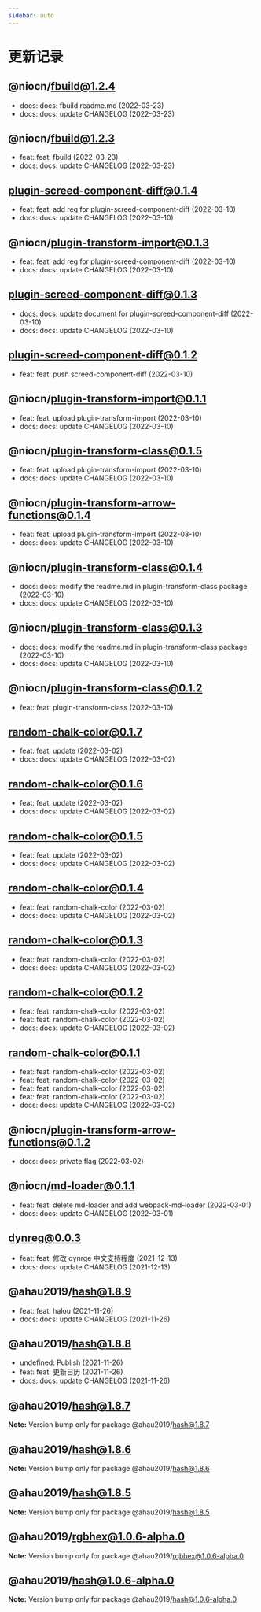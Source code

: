 ```yaml
---
sidebar: auto
---
```


# 更新记录

## @niocn/fbuild@1.2.4

- docs: docs: fbuild readme.md (2022-03-23)
- docs: docs: update CHANGELOG (2022-03-23)

## @niocn/fbuild@1.2.3

- feat: feat: fbuild (2022-03-23)
- docs: docs: update CHANGELOG (2022-03-23)

## plugin-screed-component-diff@0.1.4

- feat: feat: add reg for plugin-screed-component-diff (2022-03-10)
- docs: docs: update CHANGELOG (2022-03-10)

## @niocn/plugin-transform-import@0.1.3

- feat: feat: add reg for plugin-screed-component-diff (2022-03-10)
- docs: docs: update CHANGELOG (2022-03-10)

## plugin-screed-component-diff@0.1.3

- docs: docs: update document for plugin-screed-component-diff (2022-03-10)
- docs: docs: update CHANGELOG (2022-03-10)

## plugin-screed-component-diff@0.1.2

- feat: feat: push screed-component-diff (2022-03-10)

## @niocn/plugin-transform-import@0.1.1

- feat: feat: upload plugin-transform-import (2022-03-10)
- docs: docs: update CHANGELOG (2022-03-10)

## @niocn/plugin-transform-class@0.1.5

- feat: feat: upload plugin-transform-import (2022-03-10)
- docs: docs: update CHANGELOG (2022-03-10)

## @niocn/plugin-transform-arrow-functions@0.1.4

- feat: feat: upload plugin-transform-import (2022-03-10)
- docs: docs: update CHANGELOG (2022-03-10)

## @niocn/plugin-transform-class@0.1.4

- docs: docs: modify the readme.md in plugin-transform-class package (2022-03-10)
- docs: docs: update CHANGELOG (2022-03-10)

## @niocn/plugin-transform-class@0.1.3

- docs: docs: modify the readme.md in plugin-transform-class package (2022-03-10)
- docs: docs: update CHANGELOG (2022-03-10)

## @niocn/plugin-transform-class@0.1.2

- feat: feat: plugin-transform-class (2022-03-10)

## random-chalk-color@0.1.7

- feat: feat: update (2022-03-02)
- docs: docs: update CHANGELOG (2022-03-02)

## random-chalk-color@0.1.6

- feat: feat: update (2022-03-02)
- docs: docs: update CHANGELOG (2022-03-02)

## random-chalk-color@0.1.5

- feat: feat: update (2022-03-02)
- docs: docs: update CHANGELOG (2022-03-02)

## random-chalk-color@0.1.4

- feat: feat: random-chalk-color (2022-03-02)
- docs: docs: update CHANGELOG (2022-03-02)

## random-chalk-color@0.1.3

- feat: feat: random-chalk-color (2022-03-02)
- docs: docs: update CHANGELOG (2022-03-02)

## random-chalk-color@0.1.2

- feat: feat: random-chalk-color (2022-03-02)
- feat: feat: random-chalk-color (2022-03-02)
- docs: docs: update CHANGELOG (2022-03-02)

## random-chalk-color@0.1.1

- feat: feat: random-chalk-color (2022-03-02)
- feat: feat: random-chalk-color (2022-03-02)
- feat: feat: random-chalk-color (2022-03-02)
- feat: feat: random-chalk-color (2022-03-02)
- docs: docs: update CHANGELOG (2022-03-02)

## @niocn/plugin-transform-arrow-functions@0.1.2

- docs: docs: private flag (2022-03-02)

## @niocn/md-loader@0.1.1

- feat: feat: delete md-loader and add webpack-md-loader (2022-03-01)
- docs: docs: update CHANGELOG (2022-03-01)

## dynreg@0.0.3

- feat: feat: 修改 dynrge 中文支持程度 (2021-12-13)
- docs: docs: update CHANGELOG (2021-12-13)

## @ahau2019/hash@1.8.9

- feat: feat: halou (2021-11-26)
- docs: docs: update CHANGELOG (2021-11-26)

## @ahau2019/hash@1.8.8

- undefined: Publish (2021-11-26)
- feat: feat: 更新日历 (2021-11-26)
- docs: docs: update CHANGELOG (2021-11-26)

## @ahau2019/hash@1.8.7

**Note:** Version bump only for package @ahau2019/hash@1.8.7

## @ahau2019/hash@1.8.6

**Note:** Version bump only for package @ahau2019/hash@1.8.6

## @ahau2019/hash@1.8.5

**Note:** Version bump only for package @ahau2019/hash@1.8.5

## @ahau2019/rgbhex@1.0.6-alpha.0

**Note:** Version bump only for package @ahau2019/rgbhex@1.0.6-alpha.0

## @ahau2019/hash@1.0.6-alpha.0

**Note:** Version bump only for package @ahau2019/hash@1.0.6-alpha.0
